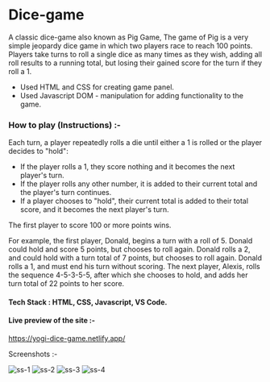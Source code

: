 # Dice-game
A classic dice-game also known as Pig Game, The game of Pig is a very simple jeopardy dice game in which two players race to reach 100 points. Players take turns to roll a single dice as many times as they wish, adding all roll results to a running total, but losing their gained score for the turn if they roll a 1.

- Used HTML and CSS for creating game panel.
- Used Javascript DOM - manipulation for adding functionality to the game.



### How to play (Instructions) :-
Each turn, a player repeatedly rolls a die until either a 1 is rolled or the player decides to "hold":

- If the player rolls a 1, they score nothing and it becomes the next player's turn.
- If the player rolls any other number, it is added to their current total and the player's turn continues.
- If a player chooses to "hold", their current total is added to their total score, and it becomes the next player's turn.
  
The first player to score 100 or more points wins.

For example, the first player, Donald, begins a turn with a roll of 5. Donald could hold and score 5 points, but chooses to roll again. Donald rolls a 2, and could hold with a turn total of 7 points, but chooses to roll again. Donald rolls a 1, and must end his turn without scoring. The next player, Alexis, rolls the sequence 4-5-3-5-5, after which she chooses to hold, and adds her turn total of 22 points to her score.


#### Tech Stack :  HTML, CSS, Javascript, VS Code.

#### Live preview of the site :-
https://yogi-dice-game.netlify.app/


Screenshots :-

![ss-1](https://user-images.githubusercontent.com/69380654/155195477-049cedc4-fe09-439c-b3bc-311f6971c7c8.png)
![ss-2](https://user-images.githubusercontent.com/69380654/155195520-fcf922dd-d9d1-4d5d-89f9-7c72c8f59c69.png)
![ss-3](https://user-images.githubusercontent.com/69380654/155195549-3b0792ad-b555-4f4b-a986-f9f9c02a6da1.png)
![ss-4](https://user-images.githubusercontent.com/69380654/155195572-8251d6fa-d91d-466c-bd29-4129cc782c03.png)

